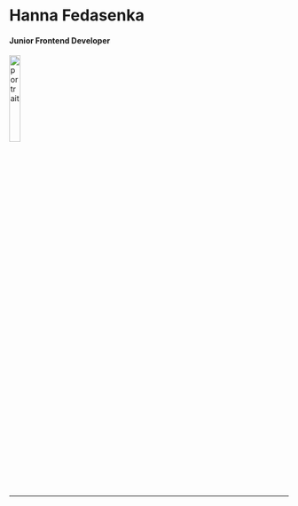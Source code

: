 # **Hanna Fedasenka**   
#### Junior Frontend Developer

<img src="https://thumb.cloud.mail.ru/weblink/thumb/xw1/PAzU/Z7WLNrrUV" alt="portrait" width = 20% />

*************